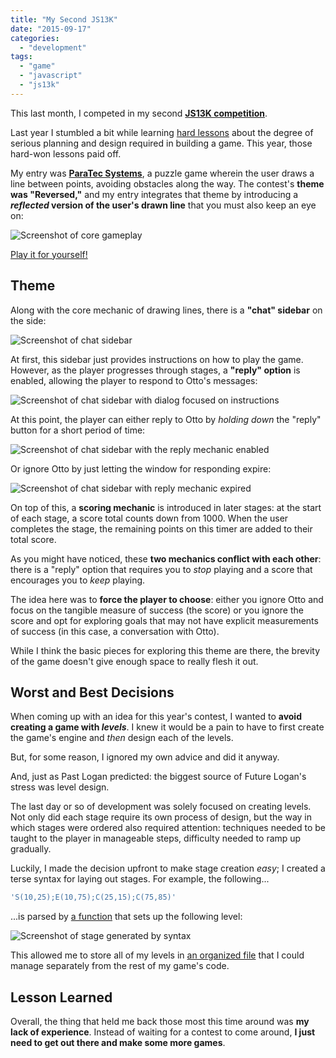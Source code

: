 ```yaml
---
title: "My Second JS13K"
date: "2015-09-17"
categories: 
  - "development"
tags: 
  - "game"
  - "javascript"
  - "js13k"
---
```


This last month, I competed in my second **[JS13K competition](http://js13kgames.com/)**.

Last year I stumbled a bit while learning [hard lessons](http://www.loganfranken.com/blog/603/what-i-learned-from-js13k/) about the degree of serious planning and design required in building a game. This year, those hard-won lessons paid off.

My entry was **[ParaTec Systems](http://js13kgames.com/entries/paratec-systems)**, a puzzle game wherein the user draws a line between points, avoiding obstacles along the way. The contest's **theme was "Reversed,"** and my entry integrates that theme by introducing a **_reflected_ version of the user's drawn line** that you must also keep an eye on:

![Screenshot of core gameplay](images/screenshot_1.png)

[Play it for yourself!](http://js13kgames.com/entries/paratec-systems)

## Theme

Along with the core mechanic of drawing lines, there is a **"chat" sidebar** on the side:

![Screenshot of chat sidebar](images/screenshot_2.png)

At first, this sidebar just provides instructions on how to play the game. However, as the player progresses through stages, a **"reply" option** is enabled, allowing the player to respond to Otto's messages:

![Screenshot of chat sidebar with dialog focused on instructions](images/screenshot_3.png)

At this point, the player can either reply to Otto by _holding down_ the "reply" button for a short period of time:

![Screenshot of chat sidebar with the reply mechanic enabled](images/screenshot_4.png)

Or ignore Otto by just letting the window for responding expire:

![Screenshot of chat sidebar with reply mechanic expired](images/screenshot_5.png)

On top of this, a **scoring mechanic** is introduced in later stages: at the start of each stage, a score total counts down from 1000. When the user completes the stage, the remaining points on this timer are added to their total score.

As you might have noticed, these **two mechanics conflict with each other**: there is a "reply" option that requires you to _stop_ playing and a score that encourages you to _keep_ playing.

The idea here was to **force the player to choose**: either you ignore Otto and focus on the tangible measure of success (the score) or you ignore the score and opt for exploring goals that may not have explicit measurements of success (in this case, a conversation with Otto).

While I think the basic pieces for exploring this theme are there, the brevity of the game doesn't give enough space to really flesh it out.

## Worst and Best Decisions

When coming up with an idea for this year's contest, I wanted to **avoid creating a game with _levels_**. I knew it would be a pain to have to first create the game's engine and _then_ design each of the levels.

But, for some reason, I ignored my own advice and did it anyway.

And, just as Past Logan predicted: the biggest source of Future Logan's stress was level design.

The last day or so of development was solely focused on creating levels. Not only did each stage require its own process of design, but the way in which stages were ordered also required attention: techniques needed to be taught to the player in manageable steps, difficulty needed to ramp up gradually.

Luckily, I made the decision upfront to make stage creation _easy_; I created a terse syntax for laying out stages. For example, the following...

```javascript
'S(10,25);E(10,75);C(25,15);C(75,85)'
```

...is parsed by [a function](https://github.com/loganfranken/ParaTecSystems/blob/gh-pages/script/Game.js#L181) that sets up the following level:

![Screenshot of stage generated by syntax](images/screenshot_6.png)

This allowed me to store all of my levels in [an organized file](https://github.com/loganfranken/ParaTecSystems/blob/gh-pages/data/stages.js) that I could manage separately from the rest of my game's code.

## Lesson Learned

Overall, the thing that held me back those most this time around was **my lack of experience**. Instead of waiting for a contest to come around, **I just need to get out there and make some more games**.
